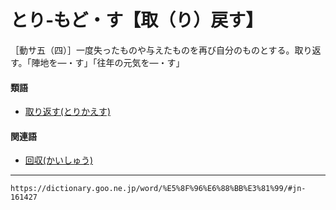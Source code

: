 # とり‐もど・す【取（り）戻す】

［動サ五（四）］一度失ったものや与えたものを再び自分のものとする。取り返す。「陣地を―・す」「往年の元気を―・す」

#### 類語

-   [取り返す(とりかえす)](とりかえす（取り返す）)

#### 関連語

-   [回収(かいしゅう)](https://dictionary.goo.ne.jp/word/%E5%9B%9E%E5%8F%8E/#jn-36062)

---
`https://dictionary.goo.ne.jp/word/%E5%8F%96%E6%88%BB%E3%81%99/#jn-161427`